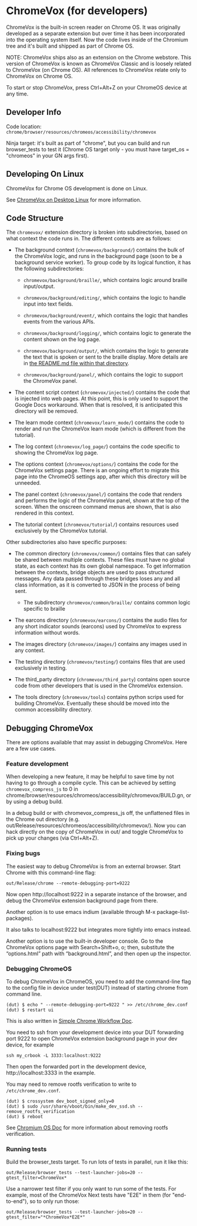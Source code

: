 # ChromeVox (for developers)

ChromeVox is the built-in screen reader on Chrome OS. It was originally
developed as a separate extension but over time it has been incorporated into
the operating system itself. Now the code lives inside of the Chromium
tree and it's built and shipped as part of Chrome OS.

NOTE: ChromeVox ships also as an extension on the Chrome webstore. This version
of ChromeVox is known as ChromeVox Classic and is loosely related to ChromeVox
(on Chrome OS). All references to ChromeVox relate only to ChromeVox on Chrome
OS.

To start or stop ChromeVox, press Ctrl+Alt+Z on your ChromeOS device at any
time.

## Developer Info

Code location: ```chrome/browser/resources/chromeos/accessibility/chromevox```

Ninja target: it's built as part of "chrome", but you can build and run
browser_tests to test it (Chrome OS target only - you must have target_os =
"chromeos" in your GN args first).

## Developing On Linux

ChromeVox for Chrome OS development is done on Linux.

See [ChromeVox on Desktop Linux](chromevox_on_desktop_linux.md)
for more information.

## Code Structure

The `chromevox/` extension directory is broken into subdirectories, based on
what context the code runs in. The different contexts are as follows:

* The background context (`chromevox/background/`) contains the bulk of the
ChromeVox logic, and runs in the background page (soon to be a background
service worker). To group code by its logical function, it has the following
subdirectories:

    - `chromevox/background/braille/`, which contains logic around braille
    input/output.

    - `chromevox/background/editing/`, which contains the logic to handle input
    into text fields.

    - `chromevox/background/event/`, which contains the logic that handles
    events from the various APIs.

    - `chromevox/background/logging/`, which contains logic to generate the
      content shown on the log page.

    - `chromevox/background/output/`, which contains the logic to generate the
      text that is spoken or sent to the braille display. More details are in
      [the README.md file within that directory](/chrome/browser/resources/chromeos/accessibility/chromevox/background/output/).

    - `chromevox/background/panel/`, which contains the logic to support the
      ChromeVox panel.

* The content script context (`chromevox/injected/`) contains the code that is
injected into web pages. At this point, this is only used to support the Google
Docs workaround. When that is resolved, it is anticipated this directory will be
removed.

* The learn mode context (`chromevox/learn_mode/`) contains the code to render
and run the ChromeVox learn mode (which is different from the tutorial).

* The log context (`chromevox/log_page/`) contains the code specific to showing
the ChromeVox log page.

* The options context (`chromevox/options/`) contains the code for the ChromeVox
settings page. There is an ongoing effort to migrate this page into the ChromeOS
settings app, after which this directory will be unneeded.

* The panel context (`chromevox/panel/`) contains the code that renders and
performs the logic of the ChromeVox panel, shown at the top of the screen. When
the onscreen command menus are shown, that is also rendered in this context.

* The tutorial context (`chromevox/tutorial/`) contains resources used
exclusively by the ChromeVox tutorial.

Other subdirectories also have specific purposes:

* The common directory (`chromevox/common/`) contains files that can safely be
shared between multiple contexts. These files must have no global state, as each
context has its own global namespace. To get information between the contexts,
bridge objects are used to pass structured messages. Any data passed through
these bridges loses any and all class information, as it is converted to JSON in
the process of being sent.

    - The subdirectory `chromevox/common/braille/` contains common logic
      specific to braille

* The earcons directory (`chromevox/earcons/`) contains the audio files for any
short indicator sounds (earcons) used by ChromeVox to express information
without words.

* The images directory (`chromevox/images/`) contains any images used in any
context.

* The testing directory (`chromevox/testing/`) contains files that are used
exclusively in testing.

* The third_party directory (`chromevox/third_party`) contains open source code
from other developers that is used in the ChromeVox extension.

* The tools directory (`chromevox/tools`) contains python scrips used for
building ChromeVox. Eventually these should be moved into the common
accessibility directory.

## Debugging ChromeVox

There are options available that may assist in debugging ChromeVox. Here are a
few use cases.

### Feature development

When developing a new feature, it may be helpful to save time by not having to
go through a compile cycle. This can be achieved by setting
```chromevox_compress_js``` to 0 in
chrome/browser/resources/chromeos/accessibility/chromevox/BUILD.gn, or by using
a debug build.

In a debug build or with chromevox_compress_js off, the unflattened files in the
Chrome out directory
(e.g. out/Release/resources/chromeos/accessibility/chromevox/). Now you
can hack directly on the copy of ChromeVox in out/ and toggle ChromeVox to pick
up your changes (via Ctrl+Alt+Z).

### Fixing bugs

The easiest way to debug ChromeVox is from an external browser. Start Chrome
with this command-line flag:

```out/Release/chrome --remote-debugging-port=9222```

Now open http://localhost:9222 in a separate instance of the browser, and debug the ChromeVox extension background page from there.

Another option is to use emacs indium (available through M-x
package-list-packages).

It also talks to localhost:9222 but integrates more tightly into emacs instead.

Another option is to use the built-in developer console. Go to the
ChromeVox options page with Search+Shift+o, o; then, substitute the
“options.html” path with “background.html”, and then open up the
inspector.

### Debugging ChromeOS

To debug ChromeVox in ChromeOS, you need to add the command-line flag to the
config file in device under test(DUT) instead of starting chrome from command
line.

```
(dut) $ echo " --remote-debugging-port=9222 " >> /etc/chrome_dev.conf
(dut) $ restart ui
```

This is also written in
[Simple Chrome Workflow Doc](https://chromium.googlesource.com/chromiumos/docs/+/HEAD/simple_chrome_workflow.md#command_line-flags-and-environment-variables).

You need to ssh from your development device into your DUT forwarding port 9222
to open ChromeVox extension background page in your dev device, for example
```
ssh my_crbook -L 3333:localhost:9222
```

Then open the forwarded port in the development device, http://localhost:3333 in
the example.

You may need to remove rootfs verification to write to `/etc/chrome_dev.conf`.

```
(dut) $ crossystem dev_boot_signed_only=0
(dut) $ sudo /usr/share/vboot/bin/make_dev_ssd.sh --remove_rootfs_verification
(dut) $ reboot
```

See
[Chromium OS Doc](https://chromium.googlesource.com/chromiumos/docs/+/HEAD/developer_mode.md#disable-verity)
for more information about removing rootfs verification.

### Running tests

Build the browser_tests target. To run lots of tests in parallel, run it like
this:

```
out/Release/browser_tests --test-launcher-jobs=20 --gtest_filter=ChromeVox*
```

Use a narrower test filter if you only want to run some of the tests. For
example, most of the ChromeVox Next tests have "E2E" in them (for "end-to-end"),
so to only run those:

```out/Release/browser_tests --test-launcher-jobs=20 --gtest_filter="*ChromeVox*E2E*"```
